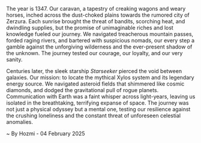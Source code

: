 
The year is 1347.  Our caravan, a tapestry of creaking wagons and weary horses, inched across the dust-choked plains towards the rumored city of Zerzura.  Each sunrise brought the threat of bandits, scorching heat, and dwindling supplies, but the promise of unimaginable riches and lost knowledge fueled our journey.  We navigated treacherous mountain passes, forded raging rivers, and bartered with suspicious nomads, our every step a gamble against the unforgiving wilderness and the ever-present shadow of the unknown.  The journey tested our courage, our loyalty, and our very sanity.

Centuries later, the sleek starship *Starseeker* pierced the void between galaxies.  Our mission: to locate the mythical Xylos system and its legendary energy source.  We navigated asteroid fields that shimmered like cosmic diamonds, and dodged the gravitational pull of rogue planets.  Communication with Earth was a faint whisper across light-years, leaving us isolated in the breathtaking, terrifying expanse of space.  The journey was not just a physical odyssey but a mental one, testing our resilience against the crushing loneliness and the constant threat of unforeseen celestial anomalies.

~ By Hozmi - 04 February 2025
